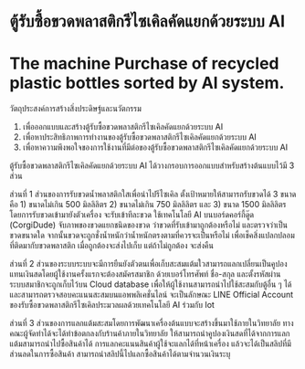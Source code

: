 # ตู้รับซื้อขวดพลาสติกรีไซเคิลคัดแยกด้วยระบบ AI
# The machine  Purchase of recycled plastic bottles sorted by AI system.

วัตถุประสงค์การสร้างสิ่งประดิษฐ์และนวัตกรรม
1) เพื่อออกแบบและสร้างตู้รับซื้อขวดพลาสติกรีไซเคิลคัดแยกด้วยระบบ AI
2) เพื่อหาประสิทธิภาพการทำงานของตู้รับซื้อขวดพลาสติกรีไซเคิลคัดแยกด้วยระบบ AI
3) เพื่อหาความพึงพอใจของการใช้งานที่มีต่อของตู้รับซื้อขวดพลาสติกรีไซเคิลคัดแยกด้วยระบบ AI

ตู้รับซื้อขวดพลาสติกรีไซเคิลคัดแยกด้วยระบบ AI ได้วางกรอบการออกแบบสำหรับสร้างต้นแบบไว้มี 3 ส่วน

ส่วนที่ 1 ส่วนของการรับขวดน้ำพลาสติกใสเพื่อนำไปรีไซเคิล ตั้งเป้าหมายให้สามารถรับขวดได้ 3 ขนาด คือ 1) ขนาดไม่เกิน 500 มิลลิลิตร 2) ขนาดไม่เกิน 750 มิลลิลิตร และ 3) ขนาด 1500 มิลลิลิตร โดยการรับขวดเข้ามายังตัวเครื่อง จะรับเข้าทีละขวด ใช้เทคโนโลยี AI บนบอร์ดคอร์กี้ดู๊ด (CorgiDude) จับภาพของขวดแยกชนิดของขวด ว่าขวดที่รับเข้ามาถูกต้องหรือไม่ และตรวจว่าเป็นขวดขนาดใด จากนั้นขวดจะถูกชั่งน้ำหนักว่าน้ำหนักตรงตามที่ควรจะเป็นหรือไม่ เพื่อเช็คสิ่งแปลกปลอมที่ติดมากับขวดพลาสติก เมื่อถูกต้องจะส่งไปเก็บ แต่ถ้าไม่ถูกต้อง จะส่งคืน

ส่วนที่ 2 ส่วนของระบบระบบจะมีการยืนยังตัวตนเพื่อเก็บสะสมแต้มใวสามารถแลกเปลี่ยนเป็นคูปองแทนเงินสดโดยผู้ใช้งานครั้งแรกจะต้องสมัครสมาชิก ด้วยเบอร์โทรศัพท์ ชื่อ-สกุล และตั้งรหัสผ่าน ระบบสมาชิกจะถูกเก็บไว้บน Cloud database เพื่อให้ผู้ใช้งานสามารถนำไปใช้สะสมกับตู้อื่น ๆ ได้และสามารถตรวจสอบคะแนนสะสมบนแอพพลิเคชั่นไลน์ จะเป็นลักษณะ LINE Official Account ของรับซื้อขวดพลาสติกรีไซเคิลประมวลผลด้วยเทคโนโลยี AI ร่วมกับ Iot 

ส่วนที่ 3 ส่วนของการแลกแต้มสะสมโดยการพัฒนาเครื่องต้นแบบจะสร้างขึ้นมาใช้ภายในวิทยาลัย ทางคณะผู้จัดทำได้จะได้ทำข้อตกลงกับร้านค้าภายในวิทยาลัย ให้สามารถนำคูปองเงินสดที่ได้จากการแลกแต้มสามารถนำไปซื้อสินค้าได้ การแลกคะแนนสินค้าผู้ใช้จะแลกได้ที่หน้าเครื่อง แล้วจะได้เป็นสลิปที่มีส่วนลดในการซื้อสินค้า สามารถนำสลิปนี้ไปแลกซื้อสินค้าได้ตามจำนวนเงินระบุ




